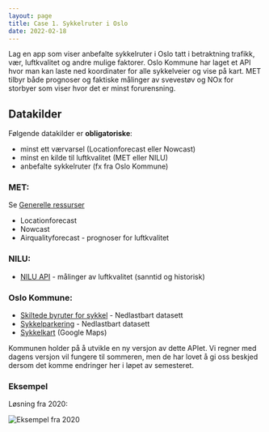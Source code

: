 ```yaml
---
layout: page
title: Case 1. Sykkelruter i Oslo
date: 2022-02-18
---
```


Lag en app som viser anbefalte sykkelruter i Oslo tatt i betraktning trafikk,
vær, luftkvalitet og andre mulige faktorer. Oslo Kommune har laget et API hvor
man kan laste ned koordinater for alle sykkelveier og vise på kart. MET tilbyr
både prognoser og faktiske målinger av svevestøv og NOx for storbyer som viser
hvor det er minst forurensning.

## Datakilder

Følgende datakilder er **obligatoriske**:

- minst ett værvarsel (Locationforecast eller Nowcast)
- minst en kilde til luftkvalitet (MET eller NILU)
- anbefalte sykkelruter (fx fra Oslo Kommune)

### MET:

Se [Generelle ressurser](/general)

- Locationforecast
- Nowcast
- Airqualityforecast - prognoser for luftkvalitet

### NILU:

- [NILU API](https://api.nilu.no/) - målinger av luftkvalitet (sanntid og historisk)


### Oslo Kommune:

- [Skiltede byruter for sykkel](https://developer.oslo.kommune.no/katalog/data/bym-byruter) - Nedlastbart datasett
- [Sykkelparkering](https://developer.oslo.kommune.no/katalog/data/bym-sykkelparkering) - Nedlastbart datasett
- [Sykkelkart](https://www.oslo.kommune.no/gate-transport-og-parkering/sykkel/sykkelkart/#toc-3) (Google Maps)

Kommunen holder på å utvikle en ny versjon av dette APIet. Vi regner med dagens versjon
vil fungere til sommeren, men de har lovet å gi oss beskjed dersom det komme
endringer her i løpet av semesteret.

### Eksempel

Løsning fra 2020:

![Eksempel fra 2020](/images/examples/sykkel2.png)
